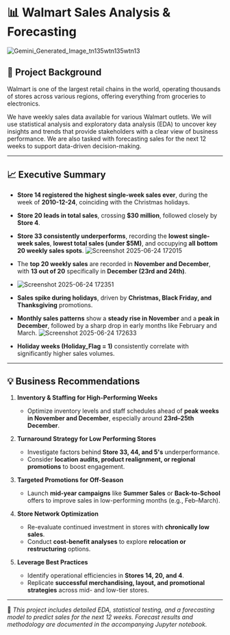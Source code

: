 # 📊 Walmart Sales Analysis & Forecasting
![Gemini_Generated_Image_tn135wtn135wtn13](https://github.com/user-attachments/assets/c79a613c-19a6-4551-b1db-fda1fa1f6a30)


## 📘 Project Background

Walmart is one of the largest retail chains in the world, operating thousands of stores across various regions, offering everything from groceries to electronics.

We have weekly sales data available for various Walmart outlets. We will use statistical analysis and exploratory data analysis (EDA) to uncover key insights and trends that provide stakeholders with a clear view of business performance. We are also tasked with forecasting sales for the next 12 weeks to support data-driven decision-making.

---

## 📈 Executive Summary

- **Store 14 registered the highest single-week sales ever**, during the week of **2010-12-24**, coinciding with the Christmas holidays.
- **Store 20 leads in total sales**, crossing **$30 million**, followed closely by **Store 4**.
- **Store 33 consistently underperforms**, recording the **lowest single-week sales**, **lowest total sales (under $5M)**, and occupying **all bottom 20 weekly sales spots**.
  ![Screenshot 2025-06-24 172015](https://github.com/user-attachments/assets/d6d37b06-c898-46e2-bada-a0998c72d4b2)

- The **top 20 weekly sales** are recorded in **November and December**, with **13 out of 20** specifically in **December (23rd and 24th)**.
- ![Screenshot 2025-06-24 172351](https://github.com/user-attachments/assets/187d5535-a022-4559-ae3a-9769f9e3644d)

- **Sales spike during holidays**, driven by **Christmas, Black Friday, and Thanksgiving** promotions.
- **Monthly sales patterns** show a **steady rise in November** and a **peak in December**, followed by a sharp drop in early months like February and March.
  ![Screenshot 2025-06-24 172633](https://github.com/user-attachments/assets/2cac6eea-6bf8-4049-9367-39a532105561)

- **Holiday weeks (Holiday_Flag = 1)** consistently correlate with significantly higher sales volumes.

---

## 💡 Business Recommendations

1. **Inventory & Staffing for High-Performing Weeks**
   - Optimize inventory levels and staff schedules ahead of **peak weeks in November and December**, especially around **23rd–25th December**.

2. **Turnaround Strategy for Low Performing Stores**
   - Investigate factors behind **Store 33, 44, and 5's** underperformance.
   - Consider **location audits, product realignment, or regional promotions** to boost engagement.

3. **Targeted Promotions for Off-Season**
   - Launch **mid-year campaigns** like **Summer Sales** or **Back-to-School** offers to improve sales in low-performing months (e.g., Feb–March).

4. **Store Network Optimization**
   - Re-evaluate continued investment in stores with **chronically low sales**.
   - Conduct **cost-benefit analyses** to explore **relocation or restructuring** options.

5. **Leverage Best Practices**
   - Identify operational efficiencies in **Stores 14, 20, and 4**.
   - Replicate **successful merchandising, layout, and promotional strategies** across mid- and low-tier stores.

---

📌 *This project includes detailed EDA, statistical testing, and a forecasting model to predict sales for the next 12 weeks. Forecast results and methodology are documented in the accompanying Jupyter notebook.*

